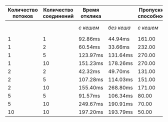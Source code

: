 | Количество потоков    | Количество соединений | Время отклика          || Пропускная способность   ||
|-----------------------|-----------------------|------------|------------|------------|--------------|
|                       |                       | *с кешем*  | *без кеша* | *с кешем*  | *без кеша*   |
| 1                     | 1                     | 92.86ms    | 44.94ms    | 161.00     | 131.00       |
| 1                     | 2                     | 60.54ms    | 33.66ms    | 232.00     | 181.00       |
| 1                     | 5                     | 123.97ms   | 131.64ms   | 270.00     | 230.00       |
| 1                     | 10                    | 151.23ms   | 178.26ms   | 270.00     | 230.00       |
| 2                     | 2                     | 42.32ms    | 49.70ms    | 131.00     | 90.00        |
| 2                     | 5                     | 107.28ms   | 114.03ms   | 151.00     | 121.00       |
| 2                     | 10                    | 155.40ms   | 268.80ms   | 171.00     | 130.00       |
| 5                     | 5                     | 91.57ms    | 106.34ms   | 80.00      | 60.00        |
| 5                     | 10                    | 249.67ms   | 190.91ms   | 70.00      | 60.00        |
| 10                    | 10                    | 197.20ms   | 193.79ms   | 50.00      | 40.00        |
